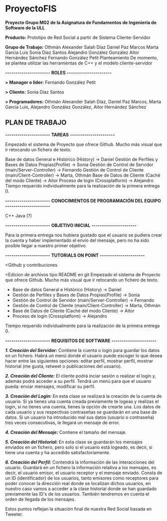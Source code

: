 # ProyectoFIS

**Proyecto Grupo M02 de la Asignatura de Fundamentos de Ingeniería de Software de la ULL**

**Producto:**
Prototipo de Red Social a partir de Sistema Cliente-Servidor

**Grupo de Trabajo:**
Othmán Alexander Salah Díaz
Daniel Paz Marcos
Marta García Luis
Sonia Díaz Santos
Alejandro González González
Aitor Hernández Sánchez
Fernando González Petit
Planteamiento
De momento, se plantea utilizar las herramientas de C++ y el modelo cliente-servidor

**----------------------**
**ROLES**
**----------------------**

**> Manager o líder:** Fernando González Petit

**> Cliente:** Sonia Díaz Santos

**> Programadores:** Othmán Alexander Salah Díaz, Daniel Paz Marcos, Marta García Luis, Alejandro González González, Aitor Hernández Sánchez

## PLAN DE TRABAJO

**----------------------**
**TAREAS**
**----------------------**

Empezado el sistema de Proyecto que ofrece Github. Mucho más visual que ir retocando un fichero de texto.

Base de datos General e Histórico (History) -> Daniel
Gestión de Perfiles y Bases de Datos Propias(Profile) -> Sonia
Gestión de Control de Servidor (main/Server-Controller) -> Fernando
Gestión de Control de Cliente (main/Client-Controller) -> Marta, Othmán
Base de Datos de Cliente (Caché del modo Cliente) -> Aitor
Proceso de login (Crossplatform) -> Alejandro
Tiempo requerido individualmente para la realización de la primera entrega 0.

**----------------------**
**CONOCIMIENTOS DE PROGRAMACIÓN DEL EQUIPO**
**----------------------**

C++
Java
(?)


**----------------------**
**OBJETIVO INICIAL**
**----------------------**

Para la primera entrega nos hubiera gustado que el usuario se pudiera crear la cuenta y haber implementado el envío del mensaje, pero no ha sido posible llegar a nuestro primer objetivo.


**----------------------**
**TUTORIALS ON POINT**
**----------------------**

<Github y contribuciones

<Edicion de archivos tipo README en git
Empezado el sistema de Proyecto que ofrece Github. Mucho más visual que ir retocando un fichero de texto.

- Base de datos General e Histórico (History) -> Daniel
- Gestión de Perfiles y Bases de Datos Propias(Profile) -> Sonia
- Gestión de Control de Servidor (main/Server-Controller) -> Fernando
- Gestión de Control de Cliente (main/Client-Controller) -> Marta, Othmán
- Base de Datos de Cliente  (Caché del modo Cliente) -> Aitor
- Proceso de login (Crossplatform) -> Alejandro 

Tiempo requerido individualmente para la realización de la primera entrega 0.
  
**----------------------**
**REQUISITOS DE SOFTWARE**
**----------------------**

***1. Creación del Servidor:***
Contiene la cuenta o login para guardar los datos en un fichero.
Habrá un menú donde el usuario puede escoger lo que desea hacer entre las siguientes opciones: editar perfil, mostrar perfil, mostrar historial (me gusta, retweet o publicaciones del usuario).
  
***2. Creación del Cliente:***
El cliente podrá inciar sesión o realizar el login y, además podrá acceder a su perfil. Tendrá un menú para que el usuario pueda: enviar mensajes, modificar su perfil. 

***3. Creación del Login:***
En esta clase se realizará la creación de la cuenta de usuario. Si ya tienes una cuenta creada previamente te logeas y realizas el login, si no tienes una cuenta, tienes la opción de crearte una.
Los datos de cada usuario y sus respectivas contraseñas se guardarán en una base de datos. 
Si un usuario ha introducido mal sus datos (usuario o contraseña) tres veces consecutivas, le llegará un mensaje de error.

***4. Creación del Mensaje:***
Contiene el tamaño del mensaje.

***5. Creación del Historial:***
En esta clase se guardarán los mensajes enviados en un fichero, pero solo si el usuario está logeado, es decir, si tiene una cuenta y ha accedido satisfactoriamente. 

***6. Creación del Perfil:***
Contendrá la información de las interacciones del usuario. Guardará en un fichero la información relativa a los mensajes, es decir, el usuario emisor, el usuario receptor y el mensaje enviado.
Consta de un ID (identificador) de los usuarios, tanto emisores como receptores para poder conocer la dirección real donde se localizan dichos usuarios, en nuestro caso vamos a acceder a la clase historial donde se han guardado previamente las ID's de los usuarios.
También tendremos en cuenta el orden de llegada de los mensajes.

Estos puntos reflejan la situación final de nuestra Red Social basada en Tweeter.

